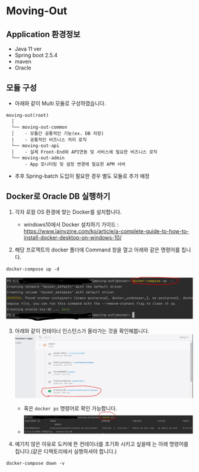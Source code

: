 # Moving-Out

## Application 환경정보
* Java 11 ver
* Spring boot 2.5.4
* maven
* Oracle

## 모듈 구성
* 아래와 같이 Multi 모듈로 구성하였습니다.
```
moving-out(root)
  │ 
  └── moving-out-common
  │    - 모듈간 공통적인 기능(ex. DB 저장) 
  |    - 공통적인 비즈니스 처리 로직
  └── moving-out-api
  │    - 실제 Front-End와 API연동 및 서비스에 필요한 비즈니스 로직
  └── moving-out-admin
       - App 모니터링 및 설정 변경에 필요한 APM 서버
```

* 추후 Spring-batch 도입이 필요한 경우 별도 모듈로 추가 예정


## Docker로 Oracle DB 실행하기
1. 각자 로컬 OS 환경에 맞는 Docker를 설치합니다.
    * windows10에서 Docker 설치하기 가이드 : https://www.lainyzine.com/ko/article/a-complete-guide-to-how-to-install-docker-desktop-on-windows-10/

2. 해당 프로젝트의 docker 폴더에 Command 창을 열고 아래와 같은 명령어를 칩니다.
```
docker-compose up -d
```

![](./image/docker_01.jpg)

3. 아래와 같이 컨테이너 인스턴스가 올라가는 것을 확인해봅니다.
![](./image/docker_02.jpg)
   * 혹은 ```docker ps``` 명령어로 확인 가능합니다.
   * ![](./image/docker_03.jpg)

4. 예기치 않은 이유로 도커에 뜬 컨테이너를 초기화 시키고 싶을때 는 아래 명령어를 칩니다.(같은 디렉토리에서 실행하셔야 합니다.)
```
docker-compose down -v
```